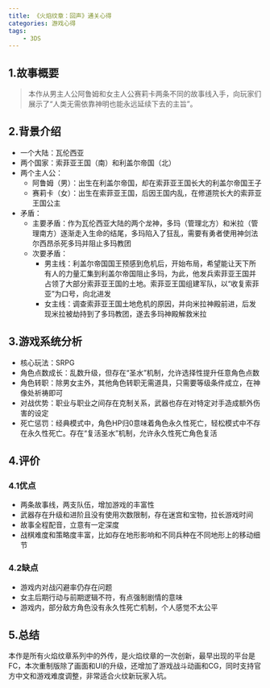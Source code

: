 ```yaml
---
title: 《火焰纹章：回声》通关心得
categories: 游戏心得
tags:
    - 3DS
---
```

## 1.故事概要
> 本作从男主人公阿鲁姆和女主人公赛莉卡两条不同的故事线入手，向玩家们展示了“人类无需依靠神明也能永远延续下去的主旨”。

## 2.背景介绍
- 一个大陆：瓦伦西亚
- 两个国家：索菲亚王国（南）和利盖尔帝国（北）
- 两个主人公：
    - 阿鲁姆（男）：出生在利盖尔帝国，却在索菲亚王国长大的利盖尔帝国王子
    - 赛莉卡（女）：出生在索菲亚王国，后因王国内乱，在修道院长大的索菲亚王国公主
- 矛盾：
    - 主要矛盾：作为瓦伦西亚大陆的两个龙神，多玛（管理北方）和米拉（管理南方）逐渐走入生命的结尾，多玛陷入了狂乱，需要有勇者使用神剑法尔西昂杀死多玛并阻止多玛教团
    - 次要矛盾：
        - 男主线：利盖尔帝国国王预感到危机后，开始布局，希望能让天下所有人的力量汇集到利盖尔帝国阻止多玛，为此，他发兵索菲亚王国并占领了大部分索菲亚王国的土地。索菲亚王国组建军队，以“收复索菲亚”为口号，向北进发
        - 女主线：调查索菲亚王国土地危机的原因，并向米拉神殿前进，后发现米拉被劫持到了多玛教团，遂去多玛神殿解救米拉
## 3.游戏系统分析
- 核心玩法：SRPG
- 角色点数成长：乱数升级，但存在“圣水”机制，允许选择性提升任意角色点数 
- 角色转职：除男女主外，其他角色转职无需道具，只需要等级条件成立，在神像处祈祷即可
- 对战优势：职业与职业之间存在克制关系，武器也存在对特定对手造成额外伤害的设定
- 死亡惩罚：经典模式中，角色HP归0意味着角色永久性死亡，轻松模式中不存在永久性死亡。存在“复活圣水”机制，允许永久性死亡角色复活
## 4.评价
### 4.1优点
- 两条故事线，两支队伍，增加游戏的丰富性
- 武器存在升级和进阶且没有使用次数限制，存在迷宫和宝物，拉长游戏时间
- 故事全程配音，立意有一定深度
- 战棋难度和策略度丰富，比如存在地形影响和不同兵种在不同地形上的移动细节
### 4.2缺点
- 游戏内对战闪避率仍存在问题
- 女主后期行动与前期逻辑不符，有点强制剧情的意味
- 游戏内，部分敌方角色没有永久性死亡机制，个人感觉不太公平
## 5.总结
本作是所有火焰纹章系列中的外传，是火焰纹章的一次创新，最早出现的平台是FC，本次重制版除了画面和UI的升级，还增加了游戏战斗动画和CG，同时支持官方中文和游戏难度调整，非常适合火纹新玩家入坑。
